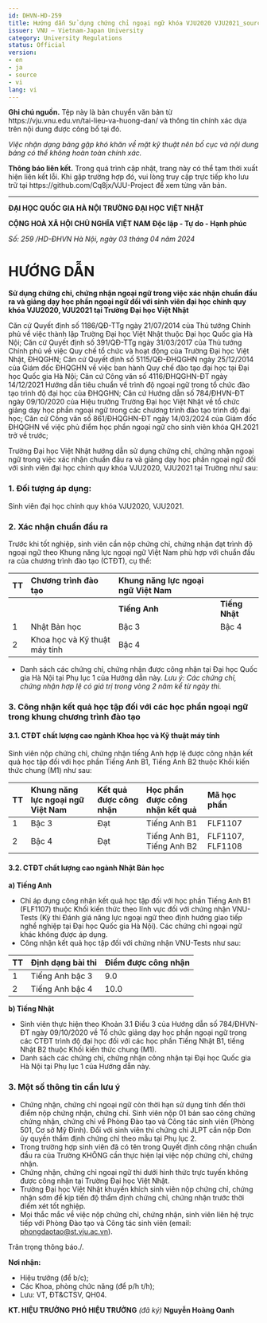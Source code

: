 ```yaml
---
id: DHVN-HD-259
title: Hướng dẫn Sử dụng chứng chỉ ngoại ngữ khóa VJU2020 VJU2021_source
issuer: VNU – Vietnam-Japan University
category: University Regulations
status: Official
version:
- en
- ja
- source
- vi
lang: vi
---
```

<div class="source-note" role="note" aria-label="Ghi chú nguồn">
  <p><strong>Ghi chú nguồn.</strong> Tệp này là bản chuyển văn bản từ https://vju.vnu.edu.vn/tai-lieu-va-huong-dan/ và thông tin chính xác dựa trên nội dung được công bố tại đó.</p>
  <p><em>Việc nhận dạng bảng gặp khó khăn về mặt kỹ thuật nên bố cục và nội dung bảng có thể không hoàn toàn chính xác.</em></p>
</div>

<div class="source-note" role="note" aria-label="Thông báo liên kết">
  <p><strong>Thông báo liên kết.</strong> Trong quá trình cập nhật, trang này có thể tạm thời xuất hiện liên kết lỗi. Khi gặp trường hợp đó, vui lòng truy cập trực tiếp kho lưu trữ tại https://github.com/Cq8jx/VJU-Project để xem từng văn bản.</p>
</div>

---

**ĐẠI HỌC QUỐC GIA HÀ NỘI**
**TRƯỜNG ĐẠI HỌC VIỆT NHẬT**

**CỘNG HOÀ XÃ HỘI CHỦ NGHĨA VIỆT NAM**
**Độc lập - Tự do - Hạnh phúc**

*Số: 259 /HD-ĐHVN*
*Hà Nội, ngày 03 tháng 04 năm 2024*

# HƯỚNG DẪN
**Sử dụng chứng chỉ, chứng nhận ngoại ngữ trong việc xác nhận chuẩn đầu ra và giảng dạy học phần ngoại ngữ đối với sinh viên đại học chính quy khóa VJU2020, VJU2021 tại Trường Đại học Việt Nhật**

Căn cứ Quyết định số 1186/QĐ-TTg ngày 21/07/2014 của Thủ tướng Chính phủ về việc thành lập Trường Đại học Việt Nhật thuộc Đại học Quốc gia Hà Nội;
Căn cứ Quyết định số 391/QĐ-TTg ngày 31/03/2017 của Thủ tướng Chính phủ về việc Quy chế tổ chức và hoạt động của Trường Đại học Việt Nhật, ĐHQGHN;
Căn cứ Quyết định số 5115/QĐ-ĐHQGHN ngày 25/12/2014 của Giám đốc ĐHQGHN về việc ban hành Quy chế đào tạo đại học tại Đại học Quốc gia Hà Nội;
Căn cứ Công văn số 4116/ĐHQGHN-ĐT ngày 14/12/2021 Hướng dẫn tiêu chuẩn về trình độ ngoại ngữ trong tổ chức đào tạo trình độ đại học của ĐHQGHN;
Căn cứ Hướng dẫn số 784/ĐHVN-ĐT ngày 09/10/2020 của Hiệu trưởng Trường Đại học Việt Nhật về tổ chức giảng dạy học phần ngoại ngữ trong các chương trình đào tạo trình độ đại học;
Căn cứ Công văn số 861/ĐHQGHN-ĐT ngày 14/03/2024 của Giám đốc ĐHQGHN về việc phủ điểm học phần ngoại ngữ cho sinh viên khóa QH.2021 trở về trước;

Trường Đại học Việt Nhật hướng dẫn sử dụng chứng chỉ, chứng nhận ngoại ngữ trong việc xác nhận chuẩn đầu ra và giảng dạy học phần ngoại ngữ đối với sinh viên đại học chính quy khóa VJU2020, VJU2021 tại Trường như sau:

### 1. Đối tượng áp dụng:
Sinh viên đại học chính quy khóa VJU2020, VJU2021.

### 2. Xác nhận chuẩn đầu ra
Trước khi tốt nghiệp, sinh viên cần nộp chứng chỉ, chứng nhận đạt trình độ ngoại ngữ theo Khung năng lực ngoại ngữ Việt Nam phù hợp với chuẩn đầu ra của chương trình đào tạo (CTĐT), cụ thể:

| TT | Chương trình đào tạo | Khung năng lực ngoại ngữ Việt Nam | |
| :-- | :--- | :--- | :--- |
| | | **Tiếng Anh** | **Tiếng Nhật** |
| 1 | Nhật Bản học | Bậc 3 | Bậc 4 |
| 2 | Khoa học và Kỹ thuật máy tính | Bậc 4 | |

- Danh sách các chứng chỉ, chứng nhận được công nhận tại Đại học Quốc gia Hà Nội tại Phụ lục 1 của Hướng dẫn này.
*Lưu ý: Các chứng chỉ, chứng nhận hợp lệ có giá trị trong vòng 2 năm kể từ ngày thi.*

### 3. Công nhận kết quả học tập đối với các học phần ngoại ngữ trong khung chương trình đào tạo

#### 3.1. CTĐT chất lượng cao ngành Khoa học và Kỹ thuật máy tính
Sinh viên nộp chứng chỉ, chứng nhận tiếng Anh hợp lệ được công nhận kết quả học tập đối với học phần Tiếng Anh B1, Tiếng Anh B2 thuộc Khối kiến thức chung (M1) như sau:

| TT | Khung năng lực ngoại ngữ Việt Nam | Kết quả được công nhận | Học phần được công nhận kết quả | Mã học phần |
| :-- | :--- | :--- | :--- | :--- |
| 1 | Bậc 3 | Đạt | Tiếng Anh B1 | FLF1107 |
| 2 | Bậc 4 | Đạt | Tiếng Anh B1, Tiếng Anh B2 | FLF1107, FLF1108 |

#### 3.2. CTĐT chất lượng cao ngành Nhật Bản học
**a) Tiếng Anh**
- Chỉ áp dụng công nhận kết quả học tập đối với học phần Tiếng Anh B1 (FLF1107) thuộc Khối kiến thức theo lĩnh vực đối với chứng nhận VNU-Tests (Kỳ thi Đánh giá năng lực ngoại ngữ theo định hướng giao tiếp nghề nghiệp tại Đại học Quốc gia Hà Nội). Các chứng chỉ ngoại ngữ khác không được áp dụng.
- Công nhận kết quả học tập đối với chứng nhận VNU-Tests như sau:

| TT | Định dạng bài thi | Điểm được công nhận |
| :-- | :--- | :--- |
| 1 | Tiếng Anh bậc 3 | 9.0 |
| 2 | Tiếng Anh bậc 4 | 10.0 |

**b) Tiếng Nhật**
- Sinh viên thực hiện theo Khoản 3.1 Điều 3 của Hướng dẫn số 784/ĐHVN-ĐT ngày 09/10/2020 về Tổ chức giảng dạy học phần ngoại ngữ trong các CTĐT trình độ đại học đối với các học phần Tiếng Nhật B1, tiếng Nhật B2 thuộc Khối kiến thức chung (M1).
- Danh sách các chứng chỉ, chứng nhận công nhận tại Đại học Quốc gia Hà Nội tại Phụ lục 1 của Hướng dẫn này.

### 3. Một số thông tin cần lưu ý
- Chứng nhận, chứng chỉ ngoại ngữ còn thời hạn sử dụng tính đến thời điểm nộp chứng nhận, chứng chỉ. Sinh viên nộp 01 bản sao công chứng chứng nhận, chứng chỉ về Phòng Đào tạo và Công tác sinh viên (Phòng 501, Cơ sở Mỹ Đình). Đối với sinh viên thi chứng chỉ JLPT cần nộp Đơn ủy quyền thẩm định chứng chỉ theo mẫu tại Phụ lục 2.
- Trong trường hợp sinh viên đã có tên trong Quyết định công nhận chuẩn đầu ra của Trường KHÔNG cần thực hiện lại việc nộp chứng chỉ, chứng nhận.
- Chứng nhận, chứng chỉ ngoại ngữ thi dưới hình thức trực tuyến không được công nhận tại Trường Đại học Việt Nhật.
- Trường Đại học Việt Nhật khuyến khích sinh viên nộp chứng chỉ, chứng nhận sớm để kịp tiến độ thẩm định chứng chỉ, chứng nhận trước thời điểm xét tốt nghiệp.
- Mọi thắc mắc về việc nộp chứng chỉ, chứng nhận, sinh viên liên hệ trực tiếp với Phòng Đào tạo và Công tác sinh viên (email: phongdaotao@st.vju.ac.vn).

Trân trọng thông báo./.

**Nơi nhận:**
- Hiệu trưởng (để b/c);
- Các Khoa, phòng chức năng (để p/h t/h);
- Lưu: VT, ĐT&CTSV, QH04.

**KT. HIỆU TRƯỞNG**
**PHÓ HIỆU TRƯỞNG**
*(đã ký)*
**Nguyễn Hoàng Oanh**
